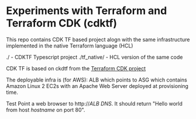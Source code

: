 # Experiments with Terraform and Terraform CDK (cdktf)

This repo contains CDK TF based project alogn with the same infrastructure implemented in the native Terraform language (HCL)

./ - CDKTF Typescript project
./tf_native/ - HCL version of the same code

CDK TF is based on ckdtf from the [Terraform CDK project](https://github.com/hashicorp/terraform-cdk)

The deployable infra is (for AWS):
ALB which points to ASG which contains Amazon Linux 2 EC2s with an Apache Web Server deployed at provisioning time.

Test
Point a web browser to http://*ALB DNS*.
It should return "Hello world from host *hostname* on port 80". 
